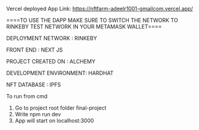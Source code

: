 Vercel deployed App Link:
https://nftfarm-adeelr1001-gmailcom.vercel.app/



====TO USE THE DAPP MAKE SURE TO SWITCH THE NETWORK TO RINKEBY TEST NETWORK IN YOUR METAMASK WALLET====

DEPLOYMENT NETWORK : RINKEBY

FRONT END : NEXT JS

PROJECT CREATED ON : ALCHEMY

DEVELOPMENT ENVIRONMENT: HARDHAT

NFT DATABASE : IPFS

To run from cmd
1) Go to project root folder final-project 
2) Write npm run dev
3) App will start on localhost:3000
